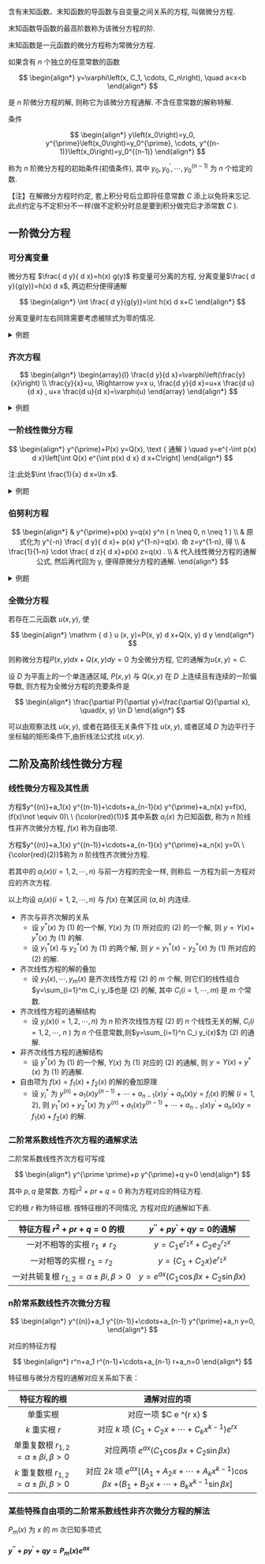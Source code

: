 
含有末知函数、末知函数的导函数与自变量之间关系的方程, 叫做微分方程.

末知函数导函数的最高阶数称为该微分方程的阶.

末知函数是一元函数的微分方程称为常微分方程.

如果含有 $n$ 个独立的任意常数的函数

$$
\begin{align*}
	y=\varphi\left(x, C_1, \cdots, C_n\right), \quad a<x<b
\end{align*}
$$

是 $n$ 阶微分方程的解, 则称它为该微分方程通解. 不含任意常数的解称特解.

条件

$$
\begin{align*}
	y\left(x_0\right)=y_0, y^{\prime}\left(x_0\right)=y_0^{\prime}, \cdots, y^{(n-1)}\left(x_0\right)=y_0^{(n-1)}
\end{align*}
$$


称为 $n$ 阶微分方程的初始条件(初值条件), 其中 $y_0, y_0^{\prime}, \cdots, y_0^{(n-1)}$ 为 $n$ 个给定的数.

【注】在解微分方程时约定, 套上积分号后立即将任意常数 $C$ 添上以免将来忘记. 此点约定与不定积分不一样(做不定积分时总是要到积分做完后才添常数 $C$ ).

## 一阶微分方程

### 可分离变量

微分方程 $\frac{ d y}{ d x}=h(x) g(y)$ 称变量可分离的方程, 分离变量$\frac{ d y}{g(y)}=h(x) d x$,
两边积分便得通解

$$
\begin{align*}
	\int \frac{ d y}{g(y)}=\int h(x) d x+C
\end{align*}
$$

分离变量时左右同除需要考虑被除式为零的情况.

<details>
<summary>例题</summary>

微分方程 $y^{\prime}=\frac{y(1-x)}{x}$

$$
\begin{align*}
	\begin{aligned}
		\frac{d y}{d x}     =\frac{y(1-x)}{x} ,
		\int \frac{d y}{y}  =\int \frac{1-x}{x} d x              \\
		\ln |y|             =\ln |x|-x+c_1                       \\
		|y|                 =e^{\ln |x|-x+c_1}=e^{c_1}|x| e^{-x} \\
		y                   = \pm e^{C_1} x e^{-x}=C x e^{-x}
	\end{aligned}
\end{align*}
$$

</details>

### 齐次方程

$$
\begin{align*}
	\begin{array}{l}
		\frac{d y}{d x}=\varphi\left(\frac{y}{x}\right) \\
		\frac{y}{x}=u, \Rightarrow y=x u,
		\frac{d y}{d x}=u+x \frac{d u}{d x} ,
		u+x \frac{d u}{d x}=\varphi(u)
	\end{array}
\end{align*}
$$


<details>

<summary>例题</summary>

$$
eg:(1993年1,2)求微分方程 x ^2 y ^{\prime}+ x y = y ^2 满足初始条件 v(1)=1 的特解.
$$

$$
\begin{align*}
	\begin{aligned}
    & 原方程为齐次方程 y^{\prime}=\left(\frac{y}{x}\right)^2-\frac{y}{x}$, 令 u=\frac{y}{x}, 则\\
    &\text {求微分方程} x ^2 y ^{\prime}+ x y = y ^2 \text{满足初始条件}y(1)=1 \text{的特解} \\
		 & x u^{\prime}+u=u^2-u, \quad x u^{\prime}=u^2-2 u \text {. }    \\
		 & \frac {d u} {u^2 - u}=\frac 1 x {d x} , \frac {u-2} u = Cx^2 ,
		  \frac{y-2 x}{y}=C x^2                                     \\
		 & 由 y(1)=1 , 得 C= -1 ,即所求的特解为:
         \frac{y-2 x}{y}=-x^2 \text {, 即 } y=\frac{2 x}{1+x^2}
	\end{aligned}
\end{align*}
$$

</details>

### 一阶线性微分方程

$$
\begin{align*}
	y^{\prime}+P(x) y=Q(x),
	\text { 通解 } \quad y=e^{-\int p(x) d x}\left[\int Q(x) e^{\int p(x) d x} d x+C\right]
\end{align*}
$$

注:此处$\int \frac{1}{x} d x=\ln x$.

<details>
<summary>例题</summary>
$$
\begin{align*}
&伯努利方程 \frac{ d y}{ d x}=\frac{y}{x+y^3} 的通解为:\\

&【解】方程变为如下形式 \frac{ d x}{ d y}=\frac{x+y^3}{y}=\frac{x}{y}+y^2, 为一阶线性微分方程,\\

&所以原方程的通解为 x= e ^{-\int-\frac{1}{y} dy }\left(C+\int y^2 e ^{-\frac{1}{y} d y} d y\right)=\frac{y^3}{2}+C y, 其中 C 为任意常数.
\end{align*}
$$
</details>


### 伯努利方程

$$
\begin{align*}
	 & y^{\prime}+p(x) y=q(x) y^n ( n \neq 0, n \neq 1 )                \\
	 & 原式化为 y^{-n} \frac{ d y}{ d x}+ p(x) y^{1-n}=q(x). 命 z=y^{1-n}, 得 \\
	 & \frac{1}{1-n} \cdot \frac{ d z}{ d x}+p(x) z=q(x) . \\
	 & 代入线性微分方程的通解公式, 然后再代回为 y, 便得原微分方程的通解.
\end{align*}
$$

<details>
<summary>例题</summary>
\begin{align*}
	\begin{aligned}
		 & 求一阶常微分方程 y^{\prime}-y+2 \frac{x}{y}=0 的通解.                                     \\
		 & 【解】这是一个伯努利方程, 其中p(x)=-1, q(x)=-2 x, n=-1                                       \\
		 & 作变换 z=y^2, z^{\prime}=2 y y^{\prime}, 或 y^{\prime}=\frac{z^{\prime}}{2 y} 代入方程 \\
		 & \frac{z^{\prime}}{2 y}-y+\frac{2 x}{y}=0                                       \\
		 & z^{\prime}-2 z+4 x=0                                                           \\
		 & 这是一个一阶线性常微分方程, 由公式可求得z=C e ^{2 x}+2 x+1                                        \\
		 & 原方程的通解为 y^2=C e ^{2 x}+2 x+1, 其中 C 为任意常数.
	\end{aligned}
\end{align*}
</details>

### 全微分方程

若存在二元函数 $u(x, y)$, 使

$$
\begin{align*}
	\mathrm { d } u (x, y)=P(x, y) d x+Q(x, y) d y
\end{align*}
$$

则称微分方程$P(x, y) d x+Q(x, y) d y=0$
为全微分方程, 它的通解为$u(x, y)=C$.


设 $D$ 为平面上的一个单连通区域, $P(x, y)$ 与 $Q(x, y)$ 在 $D$ 上连续且有连续的一阶偏导数, 则方程为全微分方程的充要条件是

$$
\begin{align*}
	\frac{\partial P}{\partial y}=\frac{\partial Q}{\partial x}, \quad(x, y) \in D
\end{align*}
$$

可以由观察法找 $u(x, y)$, 或者在路径无关条件下找 $u(x, y)$, 或者区域 $D$ 为边平行于坐标轴的矩形条件下,由折线法公式找 $u(x, y)$.

## 二阶及高阶线性微分方程

### 线性微分方程及其性质


方程$y^{(n)}+a_1(x) y^{(n-1)}+\cdots+a_{n-1}(x) y^{\prime}+a_n(x) y=f(x),(f(x)\not \equiv 0)\ \ {\color{red}(1)}$
其中系数 $a_i(x)$ 为已知函数, 称为 $n$ 阶线性非齐次微分方程, $f(x)$ 称为自由项.

方程$y^{(n)}+a_1(x) y^{(n-1)}+\cdots+a_{n-1}(x) y^{\prime}+a_n(x) y=0\ \  {\color{red}(2)}$称为 $n$ 阶线性齐次微分方程.

若其中的 $a_i(x)(i=1,2, \cdots, n)$ 与前一方程的完全一样, 则称后 一方程为前一方程对应的齐次方程.

以上均设 $a_i(x)(i=1,2, \cdots, n)$ 与 $f(x)$ 在某区间 $(a, b)$ 内连续.

- 齐次与非齐次解的关系
    - 设 $y^*(x)$ 为 $(1)$ 的一个解, $Y(x)$ 为 (1) 所对应的 (2) 的一个解, 则 $y=Y(x)+$ $y^*(x)$ 为 (1) 的解.
    - 设 $y_1^*(x)$ 与 $y_2^*(x)$ 为 (1) 的两个解, 则 $y=y_1^*(x)-y_2^*(x)$ 为 (1) 所对应的 (2) 的解.
- 齐次线性方程的解的叠加
    - 设 $y_1(x), \cdots, y_m(x)$ 是齐次线性方程 (2) 的 $m$ 个解, 则它们的线性组合$y=\sum_{i=1}^m C_i y_i$也是 (2) 的解, 其中 $C_i(i=1, \cdots, m)$ 是 $m$ 个常数.
- 齐次线性方程的通解结构
    - 设 $y_i(x)(i=1,2, \cdots, n)$ 为 $n$ 阶齐次线性方程 (2) 的 $n$ 个线性无关的解, $C_i(i=1,2, \cdots$, $n$ ) 为 $n$ 个任意常数,则$y=\sum_{i=1}^n C_i y_i(x)$为 (2) 的通解.
- 非齐次线性方程的通解结构
    - 设 $y^*(x)$ 为 (1) 的一个解, $Y(x)$ 为 (1) 对应的 (2) 的通解, 则 $y=Y(x)+y^*(x)$ 为 (1) 的通解.
- 自由项为 $f(x)=f_1(x)+f_2(x)$ 的解的叠加原理
    - 设 $y_i^*$ 为
		$y^{(n)}+a_1(x) y^{(n-1)}+\cdots+a_{n-1}(x) y^{\prime}+a_n(x) y=f_i(x)$
		的解 $(i=1,2)$, 则 $y_1^*(x)+y_2^*(x)$ 为
		$y^{(n)}+a_1(x) y^{(n-1)}+\cdots+a_{n-1}(x) y^{\prime}+a_n(x) y=f_1(x)+f_2(x)$
		的解.

### 二阶常系数线性齐次方程的通解求法


二阶常系数线性齐次方程可写成

$$
\begin{align*}
	y^{\prime \prime}+p y^{\prime}+q y=0
\end{align*}
$$

其中 $p, q$ 是常数. 方程$r^2+p r+q=0$
称为方程对应的特征方程.

它的根 $r$ 称为特征根. 按特征根的不同情况, 方程对应的通解如下表.

| 特征方程 $r^2+p r+q=0$ 的根                        | $y^{\prime \prime}+p y^{\prime}+q y=0$的通解     |
|:--------------------------------------------------:|:------------------------------------------------:|
| 一对不相等的实根 $r_1 \neq r_2$                    | $y=C_1 e ^{r_1 x}+C_2 e _2^{r_2 x}$              |
| 一对相等的实根 $r_1=r_2$                           | $y=\left(C_1+C_2 x\right) e ^{r_1 x}$            |
| 一对共轭复根 $r_{1,2}=\alpha \pm \beta i, \beta>0$ | $y= e ^{a x}(C_1 \cos \beta x+C_2 \sin \beta x)$ |




### n阶常系数线性齐次微分方程

$$
\begin{align*}
	y^{(n)}+a_1 y^{(n-1)}+\cdots+a_{n-1} y^{\prime}+a_n y=0,
\end{align*}
$$

对应的特征方程

$$
\begin{align*}
	r^n+a_1 r^{n-1}+\cdots+a_{n-1} r+a_n=0
\end{align*}
$$


特征根与微分方程的通解对应关系如下表：

| 特征方程的根                                       | 通解对应的项                                                                                                                        |
|:--------------------------------------------------:|:-----------------------------------------------------------------------------------------------------------------------------------:|
| 单重实根                                           | 对应一项 $C e ^{r x} $                                                                                                              |
| $k$ 重实根 $r$                                     | 对应 $k$ 项 $\left(C_1+C_2 x+\cdots+C_k x^{k-1}\right) e ^{r x}$                                                                    |
| 单重复数根 $r_{1,2}=\alpha \pm \beta i , \beta>0$  | 对应两项 $e ^{a x}\left(C_1 \cos \beta x+C_2 \sin \beta x\right)$                                                                   |
| $k$ 重复数根 $r_{1,2}=\alpha \pm \beta i, \beta>0$ | 对应 $2 k$ 项 $e ^{\alpha x}[\left(A_1+A_2 x+\cdots+A_k x^{k-1}\right) \cos \beta x$ $+(B_1+B_2 x+\cdots+B_k x^{k-1} \sin \beta x]$ |

### 某些特殊自由项的二阶常系数线性非齐次微分方程的解法

$P_m(x)$ 为 $x$ 的 $m$ 次已知多项式

#### $y^{\prime \prime}+p y^{\prime}+q y=P_m(x) e ^{a x}$
